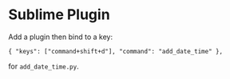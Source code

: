 # Sublime Plugin

Add a plugin then bind to a key:

```
{ "keys": ["command+shift+d"], "command": "add_date_time" },
```

for `add_date_time.py`.

